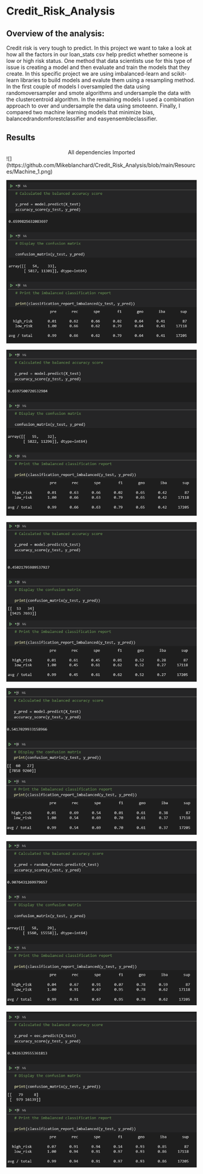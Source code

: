 # Credit_Risk_Analysis

## Overview of the analysis:


Credit risk is very tough to predict. In this project we want to take a look at how all the factors in our loan_stats csv help predict whether someone is low or high risk status. One method that data scientists use for this type of issue is creating a model and then evaluate and train the models that they create. In this specific project we are using imbalanced-learn and scikit-learn libraries to build models and evalute them using a resampling method. In the first couple of models I oversampled the data using randomoversampler and smote algorithms and undersample the data with the clustercentroid algorithm. In the remaining models I used a combination approach to over and undersample the data using smoteenn. Finally, I compared two machine learning models that minimize bias, balancedrandomforestclassifier and easyensembleclassifier.

## Results

<div align= "center"> All dependencies Imported </div>
![](https://github.com/Mikeblanchard/Credit_Risk_Analysis/blob/main/Resources/Machine_1.png)

![](https://github.com/Mikeblanchard/Credit_Risk_Analysis/blob/main/Resources/Machine_NAIVE_RANDOM_OVERSAMPLING_2.png)

![](https://github.com/Mikeblanchard/Credit_Risk_Analysis/blob/main/Resources/Machine_SMOTE_OVERSAMPLING_3.png)

![](https://github.com/Mikeblanchard/Credit_Risk_Analysis/blob/main/Resources/Machine_UNDERSAMPLING_4.png)

![](https://github.com/Mikeblanchard/Credit_Risk_Analysis/blob/main/Resources/Machine_COMBINATION_SAMPLING_5.png)

![](https://github.com/Mikeblanchard/Credit_Risk_Analysis/blob/main/Resources/Machine_BALANCED_RANDOM_FOREST_CLASSIFIER_5.png)

![](https://github.com/Mikeblanchard/Credit_Risk_Analysis/blob/main/Resources/Machine_EASY_ENSEMBLE_ADABOOST_CLASSIFIER_6.png)
